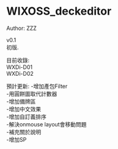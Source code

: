# WIXOSS_deckeditor  
   
Author: ZZZ  
  
v0.1  
初版.  
  
目前收錄:  
WXDi-D01  
WXDi-D02  
  
預計更新:
-增加產包Filter  
-用圓餅圖取代計數器  
-增加備牌區  
-增加中文效果  
-增加自訂義排序  
-解決onmouse layout會移動問題  
-補充關於說明  
-增加SP  
